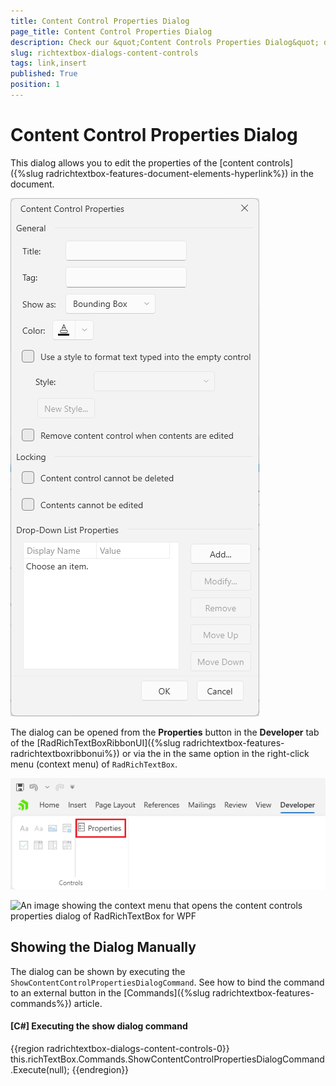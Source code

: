 ```yaml
---
title: Content Control Properties Dialog
page_title: Content Control Properties Dialog
description: Check our &quot;Content Controls Properties Dialog&quot; documentation article for the RadRichTextBox WPF control.
slug: richtextbox-dialogs-content-controls
tags: link,insert
published: True
position: 1
---
```


# Content Control Properties Dialog

This dialog allows you to edit the properties of the [content controls]({%slug radrichtextbox-features-document-elements-hyperlink%}) in the document.

![An image showing the content controls properties dialog of RadRichTextBox for WPF](images/richtextbox-dialogs-content-controls-0.png)

The dialog can be opened from the __Properties__ button in the __Developer__ tab of the [RadRichTextBoxRibbonUI]({%slug radrichtextbox-features-radrichtextboxribbonui%}) or via the in the same option in the right-click menu (context menu) of `RadRichTextBox`.

![An image showing the button that opens the content controls properties dialog of RadRichTextBox for WPF](images/richtextbox-dialogs-content-controls-1.png)

![An image showing the context menu that opens the content controls properties dialog of RadRichTextBox for WPF](images/richtextbox-dialogs-content-controls-2.png)

## Showing the Dialog Manually

The dialog can be shown by executing the `ShowContentControlPropertiesDialogCommand`. See how to bind the command to an external button in the [Commands]({%slug radrichtextbox-features-commands%}) article.

#### __[C#] Executing the show dialog command__
{{region radrichtextbox-dialogs-content-controls-0}}
	this.richTextBox.Commands.ShowContentControlPropertiesDialogCommand.Execute(null);
{{endregion}}